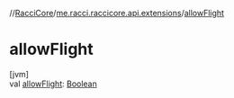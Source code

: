 //[RacciCore](../../index.md)/[me.racci.raccicore.api.extensions](index.md)/[allowFlight](allow-flight.md)

# allowFlight

[jvm]\
val [allowFlight](allow-flight.md): [Boolean](https://kotlinlang.org/api/latest/jvm/stdlib/kotlin/-boolean/index.html)
